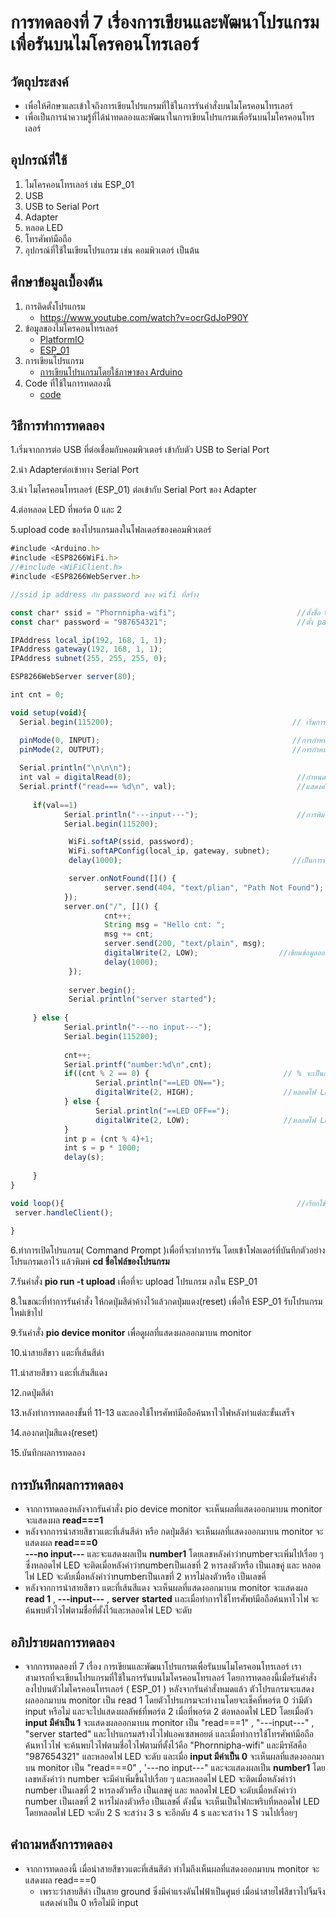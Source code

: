 # การทดลองที่ 7 เรื่องการเขียนและพัฒนาโปรแกรมเพื่อรันบนไมโครคอนโทรเลอร์ 

## วัตถุประสงค์
*  เพื่อให้ศึกษาและเข้าใจถึงการเขียนโปรแกรมที่ใช้ในการรันคำสั่งบนไมโครคอนโทรเลอร์
*  เพื่อเป็นการนำความรู้ที่ได้นำทดลองและพัฒนาในการเขียนโปรแกรมเพื่อรันบนไมโครคอนโทรเลอร์ 

## อุปกรณ์ที่ใช้
1.	ไมโครคอนโทรเลอร์ เช่น ESP_01
2.	USB 
3.	USB to Serial Port
4.	Adapter
5.	หลอด LED
6.	โทรศัพท์มือถือ
7.	อุปกรณ์ที่ใช้ในเขียนโปรแกรม เช่น คอมพิวเตอร์ เป็นต้น


## ศึกษาข้อมูลเบื้องต้น
1. การติดตั้งโปรแกรม
   * https://www.youtube.com/watch?v=ocrGdJoP90Y
2. ข้อมูลของไมโครคอนโทรเลอร์
   * [PlatformIO]( https://platformio.org/ )
   * [ESP_01](https://docs.platformio.org/en/latest/boards/espressif8266/esp01_1m.html)
3. การเขียนโปรแกรม
   * [การเขียนโปรแกรมโดยใช้ภาษาของ Arduino](http://www.sbt.ac.th/new/sites/default/files/TNP_Unit_3.pdf?fbclid=IwAR3S3sb5SMzHRW5Dq7SKVO-rd_HUcSAs75nkiaa3eNkx-PtzpSwNbk3Nzgs)
4. Code ที่ใช้ในการทดลองนี้
   * [code]( https://github.com/phornnipha/lab-7/blob/main/lab_7.cpp)

## วิธีการทำการทดลอง
  1.เริ่มจากการต่อ USB ที่ต่อเชื่อมกับคอมพิวเตอร์ เข้ากับตัว USB to Serial Port
  
  2.นำ Adapterต่อเข้าทาง Serial Port
  
  3.นำ ไมโครคอนโทรเลอร์ (ESP_01) ต่อเข้ากับ Serial Port ของ Adapter
  
  4.ต่อหลอด LED ที่พอร์ต 0 และ 2
  
  5.upload code ของโปรแกรมลงในโฟลเดอร์ของคอมพิวเตอร์
   ```javascript
  #include <Arduino.h>
#include <ESP8266WiFi.h>
//#include <WiFiClient.h>
#include <ESP8266WebServer.h>

//ssid ip address กับ password ของ wifi ที่สร้าง

const char* ssid = "Phornnipha-wifi";                           //ตั้งชื่อ wifi                        
const char* password = "987654321";                             //ตั้ง password

IPAddress local_ip(192, 168, 1, 1);
IPAddress gateway(192, 168, 1, 1);
IPAddress subnet(255, 255, 255, 0);

ESP8266WebServer server(80);

int cnt = 0;

void setup(void){
     Serial.begin(115200);                                        // เริ่มการทำงาน Serial Monitor(การกำหนดอัตรการส่งข้อมูล)

     pinMode(0, INPUT);                                           //การกำหนดขาที่เชื่อมต่อวงจรให้เป็นพอร์ต input
     pinMode(2, OUTPUT);                                          //การกำหนดขาที่เชื่อมต่อวงจรให้เป็นพอร์ต output
        
     Serial.println("\n\n\n");                               
     int val = digitalRead(0);                                     //กำหนดให้ val = ค่าที่อ่านข้อมูลเข้าพอร์ตที่input
     Serial.printf("read=== %d\n", val);                           //แสดงค่าออกมา val = 0 หรือ 1 ตามค่าที่อ่านข้อมูลเข้าพอร์ตที่input
          
        if(val==1) 
               Serial.println("---input---");                      //การพิมพ์ข้อมูลไปยังพอร์ตและขึ้นบรรทัดใหม่
               Serial.begin(115200);

                WiFi.softAP(ssid, password);
                WiFi.softAPConfig(local_ip, gateway, subnet);
                delay(1000);                                      //เป็นการหน่วงเวลาตามค่าที่กำหนด มีหน่วยเป็น ms

                server.onNotFound([]() {
                        server.send(404, "text/plian", "Path Not Found");
               });
               server.on("/", []() {
                        cnt++;
                        String msg = "Hello cnt: ";
                        msg += cnt;
                        server.send(200, "text/plain", msg);
                        digitalWrite(2, LOW);                  //เขียนข้อมูลออกพอร์ตที่output
                        delay(1000);         
                });
                
                server.begin();
                Serial.println("server started");    
        
        } else {
               Serial.println("---no input---");
               Serial.begin(115200);
        
               cnt++;
               Serial.printf("number:%d\n",cnt);
               if((cnt % 2 == 0) {                              // % จะเป็นการหารเอาเศษ
                      Serial.println("==LED ON==");         
                      digitalWrite(2, HIGH);                    //หลอดไฟ LED ติด
               } else {
                      Serial.println("==LED OFF==");
                      digitalWrite(2, LOW);                     //หลอดไฟ LED ดับ
               }
               int p = (cnt % 4)+1;
               int s = p * 1000;
               delay(s);
	             
        }
}

void loop(){                                                    //เรียกใช้งาน wifi ที่ set up ไว้
	server.handleClient();
	
}
 ```
  
  6.ทำการเปิดโปรแกรม( Command Prompt )เพื่อที่จะทำการรัน โดยเข้าโฟลเดอร์ที่บันทึกตัวอย่างโปรแกรมเอาไว้ แล้วพิมพ์ **cd ชื่อไฟล์ของโปรแกรม** 
  
  
  7.รันคำสั่ง **pio run -t upload** เพื่อที่จะ upload โปรแกรม  ลงใน ESP_01
 
  8.ในขณะที่ทำการรันคำสั่ง ให้กดปุ่มสีดำค้างไว้แล้วกดปุ่มแดง(reset) เพื่อให้ ESP_01 รับโปรแกรมใหม่เข้าไป
 
  9.รันคำสั่ง **pio device monitor** เพื่อดูผลที่แสดงผลออกมาบน monitor 
  
  10.นำสายสีขาว แตะที่เส้นสีดำ
  
  11.นำสายสีขาว แตะที่เส้นสีแดง 
  
  12.กดปุ่มสีดำ
  
  13.หลังทำการทดลองขั้นที่ 11-13 และลองใช้โทรศัพท์มือถือค้นหาไวไฟหลังทำแต่ละขั้นเสร็จ
  
  14.ลองกดปุ่มสีแดง(reset) 
  
  15.บันทึกผลการทดลอง

## การบันทึกผลการทดลอง
* จากการทดลองหลังจากรันคำสั่ง pio device monitor จะเห็นผลที่แสดงออกมาบน monitor จะแสดงผล **read===1**
* หลังจากการนำสายสีขาวแตะที่เส้นสีดำ หรือ กดปุ่มสีดำ จะเห็นผลที่แสดงออกมาบน monitor จะแสดงผล **read===0**   
**---no input---**  และจะแสดงผลเป็น **number1** โดยเลขหลังคำว่าnumberจะเพิ่มไปเรื่อย ๆ ซึ่งหลอดไฟ LED จะติดเมื่อหลังคำว่าnumberเป็นเลขที่ 2 หารลงตัวหรือ เป็นเลขคู่ และ หลอดไฟ LED จะดับเมื่อหลังคำว่าnumberเป็นเลขที่ 2 หารไม่ลงตัวหรือ เป็นเลขคี่ 
* หลังจากการนำสายสีขาว แตะที่เส้นสีแดง จะเห็นผลที่แสดงออกมาบน monitor จะแสดงผล **read 1**
  , **---input---** , **server started** เเละเมื่อทำการใช้โทรศัพท์มือถือค้นหาไวไฟ จะค้นพบตัวไวไฟตามชื่อที่ตั้งไว้และหลอดไฟ LED จะดับ 

## อภิปรายผลการทดลอง
   * จากการทดลองที่ 7 เรื่อง การเขียนและพัฒนาโปรแกรมเพื่อรันบนไมโครคอนโทรเลอร์ เราสามารถที่จะเขียนโปรแกรมที่ใช้ในการรันบนไมโครคอนโทรเลอร์ โดยการทดลองนี้เมื่อรันคำสั่ง ลงไปบนตัวไมโครคอนโทรเลอร์ ( ESP_01 ) หลังจากรันคำสั่งหมดแล้ว ตัวโปรแกรมจะแสดงผลออกมาบน monitor เป็น read 1 โดยตัวโปรแกรมจะทำงานโดยจะเช็คที่พอร์ต 0 ว่ามีตัว input หรือไม่ และจะไปแสดงผลลัพธ์ที่พอร์ต 2 เมื่อที่พอร์ต 2 ต่อหลอดไฟ LED โดยเมื่อตัว ****input มีค่าเป็น 1**** จะแสดงผลออกมาบน monitor เป็น "read===1"  ,  "---input---" , "server started" และโปรแกรมสร้างไวไฟแอคเซสพอยต์  และเมื่อทำการใช้โทรศัพท์มือถือค้นหาไวไฟ จะค้นพบไวไฟตามชื่อไวไฟตามที่ตั้งไว้คือ "Phornnipha-wifi" และมีรหัสคือ "987654321" และหลอดไฟ LED จะดับ และเมื่อ ****input มีค่าเป็น 0**** จะเห็นผลที่แสดงออกมาบน monitor เป็น "read===0"  , '---no input---"  และจะแสดงผลเป็น **number1** โดยเลขหลังคำว่า number จะมีค่าเพิ่มขึ้นไปเรื่อย ๆ และหลอดไฟ LED จะติดเมื่อหลังคำว่า number เป็นเลขที่ 2 หารลงตัวหรือ เป็นเลขคู่ และ หลอดไฟ LED จะดับเมื่อหลังคำว่า number เป็นเลขที่ 2 หารไม่ลงตัวหรือ เป็นเลขคี่ ดังนั้น จะเห็นเป็นไฟกะพริบที่หลอดไฟ LED โดยหลอดไฟ LED จะดับ 2 S  จะสว่าง 3 s จะอีกดับ 4 s และจะสว่าง 1 S วนไปเรื่อยๆ 

## คำถามหลังการทดลอง 
   * จากการทดลองนี้ เมื่อนำสายสีขาวแตะที่เส้นสีดำ  ทำไมถึงเห็นผลที่แสดงออกมาบน monitor จะแสดงผล read===0
     * เพราะว่าสายสีดำ เป็นสาย ground ซึ่งมีค่าแรงดันไฟฟ้าเป็นศูนย์ เมื่อนำสายไฟสีขาวไปจิ้มจึงแสดงค่าเป็น 0 หรือไม่มี input 
